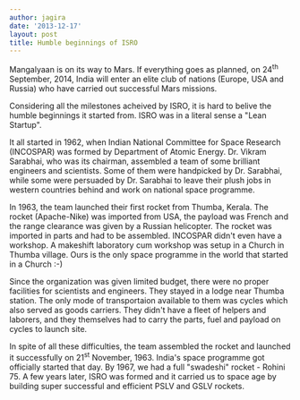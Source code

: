 ```yaml
---
author: jagira
date: '2013-12-17'
layout: post
title: Humble beginnings of ISRO
---
```


Mangalyaan is on its way to Mars. If everything goes as planned, on
24<sup>th</sup> September, 2014, India will enter an elite club of
nations (Europe, USA and Russia) who have carried out successful Mars missions.

Considering all the milestones acheived by ISRO, it is hard to belive
the humble beginnings it started from. ISRO was in a literal sense a
"Lean Startup".

It all started in 1962, when Indian National Committee for Space
Research (INCOSPAR) was formed by Department of Atomic Energy. Dr.
Vikram Sarabhai, who was its chairman, assembled a team of some
brilliant engineers and scientists. Some of them were handpicked by Dr.
Sarabhai, while some were persuaded by Dr. Sarabhai to leave their plush
jobs in western countries behind and work on national space programme.

In 1963, the team launched their first rocket from Thumba, Kerala. The rocket (Apache-Nike) was
imported from USA, the payload was French and the range clearance was
given by a Russian helicopter. The rocket was imported in parts and had
to be assembled. INCOSPAR didn't even have a workshop. A makeshift
laboratory cum workshop was setup in a Church in Thumba village. Ours is
the only space programme in the world that started in a Church :-)

Since the organization was given limited budget, there were no proper
facilities for scientists and engineers. They stayed in a lodge near
Thumba station. The only mode of transportaion available to them was
cycles which also served as goods carriers. They didn't have a fleet of
helpers and laborers, and they themselves had to carry the parts, fuel and payload on cycles to launch site.

In spite of all these difficulties, the team assembled the rocket and
launched it successfully on 21<sup>st</sup> November, 1963. India's
space programme got officially started that day. By 1967, we had a full
"swadeshi" rocket - Rohini 75. A few years later, ISRO was formed and it
carried us to space age by building super successful and efficient PSLV
and GSLV rockets.
